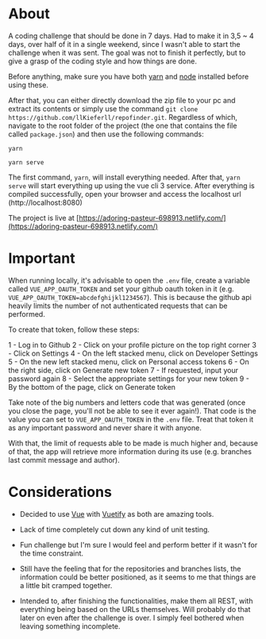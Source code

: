 # About
A coding challenge that should be done in 7 days. Had to make it in 3,5 ~ 4 days, over half of it in a single weekend, since I wasn't able to start the challenge when it was sent. The goal was not to finish it perfectly, but to give a grasp of the coding style and how things are done.

Before anything, make sure you have both [yarn](https://yarnpkg.com/lang/en/docs/install/#windows-stable) and [node](https://nodejs.org/en/download/) installed before using these.

After that, you can either directly download the zip file to your pc and extract its contents or simply use the command `git clone https://github.com/llKieferll/repofinder.git`. Regardless of which, navigate to the root folder of the project (the one that contains the file called `package.json`) and then use the following commands:

```yarn```

```yarn serve```

The first command, `yarn`, will install everything needed. After that, `yarn serve` will start everything up using the vue cli 3 service. After everything is compiled successfully, open your browser and access the localhost url (http://localhost:8080)

The project is live at [https://adoring-pasteur-698913.netlify.com/](https://adoring-pasteur-698913.netlify.com/)

# Important

When running locally, it's advisable to open the `.env` file, create a variable called `VUE_APP_OAUTH_TOKEN` and set your github oauth token in it (e.g. `VUE_APP_OAUTH_TOKEN=abcdefghijkl1234567`). This is because the github api heavily limits the number of not authenticated requests that can be performed.

To create that token, follow these steps:

1 - Log in to Github
2 - Click on your profile picture on the top right corner
3 - Click on Settings
4 - On the left stacked menu, click on Developer Settings
5 - On the new left stacked menu, click on Personal access tokens
6 - On the right side, click on Generate new token
7 - If requested, input your password again
8 - Select the appropriate settings for your new token
9 - By the bottom of the page, click on Generate token

Take note of the big numbers and letters code that was generated (once you close the page, you'll not be able to see it ever again!). That code is the value you can set to `VUE_APP_OAUTH_TOKEN` in the `.env` file. Treat that token it as any important password and never share it with anyone. 

With that, the limit of requests able to be made is much higher and, because of that, the app will retrieve more information during its use (e.g. branches last commit message and author).

# Considerations

- Decided to use [Vue](https://vuejs.org/) with [Vuetify](https://vuetifyjs.com/en/) as both are amazing tools.

- Lack of time completely cut down any kind of unit testing.

- Fun challenge but I'm sure I would feel and perform better if it wasn't for the time constraint.

- Still have the feeling that for the repositories and branches lists, the information could be better positioned, as it seems to me that things are a little bit cramped together.

- Intended to, after finishing the functionalities, make them all REST, with everything being based on the URLs themselves. Will probably do that later on even after the challenge is over. I simply feel bothered when leaving something incomplete.
